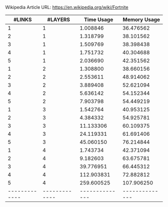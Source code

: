 Wikipedia Article URL: https://en.wikipedia.org/wiki/Fortnite
 
|   #LINKS    |   #LAYERS   |  Time Usage  | Memory Usage |
|-------------|-------------|------------- |------------- |
| 1           | 1           | 1.008846     | 36.476562    |
| 2           | 1           | 1.318799     | 38.101562    |
| 3           | 1           | 1.509769     | 38.398438    |
| 4           | 1           | 1.751732     | 40.304688    |
| 5           | 1           | 2.036690     | 42.351562    |
| 1           | 2           | 1.308800     | 38.660156    |
| 2           | 2           | 2.553611     | 48.914062    |
| 3           | 2           | 3.889408     | 52.621094    |
| 4           | 2           | 5.636142     | 54.152344    |
| 5           | 2           | 7.903798     | 54.449219    |
| 1           | 3           | 1.542764     | 40.953125    |
| 2           | 3           | 4.384332     | 54.925781    |
| 3           | 3           | 11.133306    | 60.109375    |
| 4           | 3           | 24.119331    | 61.691406    |
| 5           | 3           | 45.060150    | 76.214844    |
| 1           | 4           | 1.743734     | 42.371094    |
| 2           | 4           | 9.182603     | 63.675781    |
| 3           | 4           | 39.776951    | 66.445312    |
| 4           | 4           | 112.903831   | 72.882812    |
| 5           | 4           | 259.600525   | 107.906250   |
|-------------|-------------|--------------|--------------|
